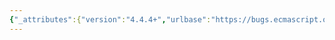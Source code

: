 ```yaml
---
{"_attributes":{"version":"4.4.4+","urlbase":"https://bugs.ecmascript.org/","maintainer":"dherman@mozilla.com"},"bug":{"bug_id":123,"creation_ts":"2011-07-08 08:37:00 -0700","short_desc":"Spec is confusing on what constitutes unicode whitespace","delta_ts":"2015-10-14 17:33:28 -0700","product":"ECMA-262, Editions 5 and 5.1","component":"technical content","version":"Edition 5.1","rep_platform":"All","op_sys":"All","bug_status":"RESOLVED","resolution":"FIXED","priority":"Normal","bug_severity":"trivial","blocked":156,"everconfirmed":true,"reporter":{"uid":"dfugate","name":"Dave Fugate"},"assigned_to":{"uid":"allen","name":"Allen Wirfs-Brock"},"cc":["brterlso","mathias"],"long_desc":[{"commentid":285,"comment_count":0,"who":{"uid":"dfugate","name":"Dave Fugate"},"bug_when":"2011-07-08 08:37:51 -0700","thetext":"Section 7.2 of ES5.1 contains Table 2 which lists out all valid whitespace characters.  Note that the unicode character, \\u0085, does not fall under any categories of this table. \\u0085 is \"NEXT LINE\" and is referred to generically as a \"line break\" character in the Unicode 3.0 standard - see ftp://ftp.unicode.org/Public/3.0-Update/LineBreak-5.txt.  Also, note that Unicode 3.0 is the version of the standard that ES5.1 'lines' up with as far as character encodings are concerned.\n\nSection 7.3 of ES5.1 contains Table 3 which lists out all valid line terminator characters.  \"NEXT LINE\" does not full under any of the categories of this table either.  7.3 then goes on to state that:\n    Only the characters in Table 3 are treated as line \n    terminators. Other new line or line breaking characters \n    are treated as white space but not as line terminators.\n\n\nBased on this info, a reasonable person would infer that \\u0085, a \"line breaking\" character as defined by Unicode 3.0, is treated as white space by conforming implementations.  In fact, the JavaScript community documented this exactly at http://en.wikipedia.org/wiki/Newline:\n    ECMAScript[5] accepts LS and PS as line breaks, but \n    considers U+0085 (NEL) white space, not a line break.\nAlso, this confused the author of several test262 tests who had assumed \\u0085 was considered white space.\n\n\nES5.2/ES6 should clarify this situation by changing the text in section 7.3 to be something like:\n    Only the characters in Table 3 are treated as line \n    terminators. Other new line or line breaking characters \n    are treated as white space but not as line terminators.  Note \n    however that being treated as white space in this case is not\n    the same as being added to Table 2."},{"commentid":14801,"comment_count":1,"who":{"uid":"brterlso","name":"Brian Terlson"},"bug_when":"2015-10-14 17:33:28 -0700","thetext":"It looks like this text got cleaned up in ES2015. I find the current text to be more than acceptable."}]}}
---
```

